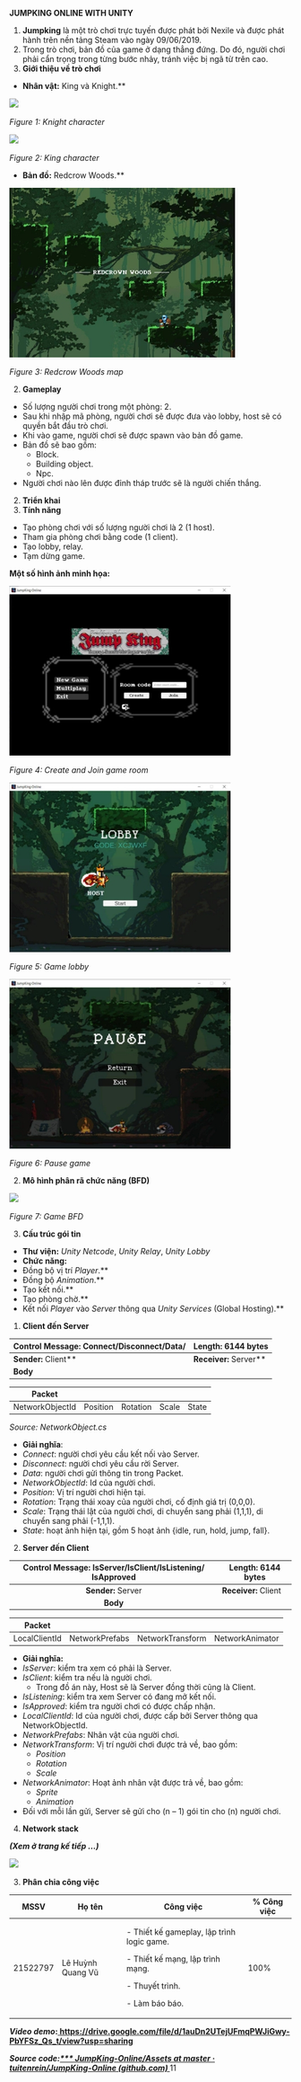 ﻿**JUMPKING ONLINE WITH UNITY** 

   1. **Jumpking** là một trò chơi trực tuyến được phát bởi Nexile và được phát hành trên nền tảng Steam vào ngày 09/06/2019. 
   1. Trong trò chơi, bản đồ của game ở dạng thẳng đứng. Do đó, người chơi phải cẩn trọng trong từng bước nhảy, tránh việc bị ngã từ trên cao. 
1. **Giới<a name="_page2_x97.00_y223.00"></a> thiệu về trò chơi** 
- **Nhân vật:** King và Knight.** 

![](MD/Aspose.Words.0f2264f7-57f5-4ecd-bf6d-fd0698379140.003.png)

*Figure 1: Knight character* 

![](MD/Aspose.Words.0f2264f7-57f5-4ecd-bf6d-fd0698379140.004.png)

*Figure 2: King character* 

- **Bản đồ:** Redcrow Woods.** 

![](MD/Aspose.Words.0f2264f7-57f5-4ecd-bf6d-fd0698379140.005.jpeg)

*Figure 3: Redcrow Woods map* 

2. **Gameplay<a name="_page3_x97.00_y363.00"></a>**  
- Số lượng người chơi trong một phòng: 2. 
- Sau khi nhập mã phòng, người chơi sẽ được đưa vào lobby, host sẽ có quyền bắt đầu trò chơi. 
- Khi vào game, người chơi sẽ được spawn vào bản đồ game. 
- Bản đồ sẽ bao gồm:  
  - Block. 
  - Building object. 
  - Npc. 
- Người chơi nào lên được đỉnh tháp trước sẽ là người chiến thắng. 
2. **Triển<a name="_page3_x97.00_y535.00"></a> khai** 
1. **Tính<a name="_page3_x97.00_y556.00"></a> năng** 
- Tạo phòng chơi với số lượng người chơi là 2 (1 host). 
- Tham gia phòng chơi bằng code (1 client). 
- Tạo lobby, relay.  
- Tạm dừng game. 

<a name="_page4_x97.00_y71.00"></a>**Một số hình ảnh minh họa:**  

![](MD/Aspose.Words.0f2264f7-57f5-4ecd-bf6d-fd0698379140.006.jpeg)

*Figure 4: Create and Join game room* 

![](MD/Aspose.Words.0f2264f7-57f5-4ecd-bf6d-fd0698379140.007.jpeg)

*Figure 5: Game lobby* 

![](MD/Aspose.Words.0f2264f7-57f5-4ecd-bf6d-fd0698379140.008.jpeg)

*Figure 6: Pause game* 

2. **Mô<a name="_page5_x97.00_y354.00"></a> hình phân rã chức năng (BFD)** 

![](MD/Aspose.Words.0f2264f7-57f5-4ecd-bf6d-fd0698379140.009.png)

*Figure 7: Game BFD* 

3. **Cấu<a name="_page6_x97.00_y71.00"></a> trúc gói tin** 
- **Thư viện:** *Unity Netcode*, *Unity Relay*, *Unity Lobby* 
- **Chức năng:**  
- Đồng bộ vị trí *Player*.** 
- Đồng bộ *Animation*.** 
- Tạo kết nối.** 
- Tạo phòng chờ.** 
- Kết nối *Player* vào *Server* thông qua *Unity Services* (Global Hosting).** 
1. **Client<a name="_page6_x97.00_y227.00"></a> đến Server** 



|**Control Message:**  Connect/Disconnect/Data/ |**Length:** 6144 bytes |
| :- | - |
|**Sender:** Client** |**Receiver:** Server** |
|**Body** ||



|**Packet** |||||
| - | :- | :- | :- | :- |
|NetworkObjectId |Position |Rotation |Scale |State |

*Source: NetworkObject.cs* 

- **Giải nghĩa**: 
- *Connect*: người chơi yêu cầu kết nối vào Server. 
- *Disconnect*: người chơi yêu cầu rời Server. 
- *Data*: người chơi gửi thông tin trong Packet. 
- *NetworkObjectId*: Id của người chơi. 
- *Position*: Vị trí người chơi hiện tại. 
- *Rotation*: Trạng thái xoay của người chơi, cố định giá trị (0,0,0). 
- *Scale*: Trạng thái lật của người chơi, di chuyển sang phải (1,1,1), di chuyển sang phải (-1,1,1). 
- *State*: hoạt ảnh hiện tại, gồm 5 hoạt ảnh {idle, run, hold, jump, fall}. 
2. **Server<a name="_page7_x97.00_y106.00"></a> đến Client**  



|**Control Message:**  IsServer/IsClient/IsListening/ IsApproved |**Length:** 6144 bytes |
| :-: | - |
|**Sender:** Server |**Receiver:** Client |
|**Body** ||



|**Packet** ||||
| - | :- | :- | :- |
|LocalClientId |NetworkPrefabs |NetworkTransform |NetworkAnimator |

- **Giải nghĩa:** 
- *IsServer*: kiểm tra xem có phải là Server. 
- *IsClient*: kiểm tra nếu là người chơi. 
  - Trong đồ án này, Host sẽ là Server đồng thời cũng là Client. 
- *IsListening*: kiểm tra xem Server có đang mở kết nối. 
- *IsApproved*: kiểm tra người chơi có được chấp nhận. 
- *LocalClientId*: Id của người chơi, được cấp bởi Server thông qua NetworkObjectId. 
- *NetworkPrefabs*: Nhân vật của người chơi. 
- *NetworkTransform*: Vị trí người chơi được trả về, bao gồm: 
  - *Position* 
  - *Rotation* 
  - *Scale* 
- *NetworkAnimator*: Hoạt ảnh nhân vật được trả về, bao gồm: 
  - *Sprite* 
  - *Animation* 
- Đối với mỗi lần gửi, Server sẽ gửi cho (n – 1) gói tin cho (n) người chơi.  
4. **Network<a name="_page8_x97.00_y71.00"></a> stack**  

***(Xem ở trang kế tiếp …)*** 

![](MD/Aspose.Words.0f2264f7-57f5-4ecd-bf6d-fd0698379140.010.png)

3. **Phân<a name="_page10_x97.00_y71.00"></a> chia công việc** 



|**MSSV** |**Họ tên** |**Công việc** |**% Công việc** |
| - | - | - | - |
|21522797 |Lê Huỳnh Quang Vũ |<p>- Thiết kế gameplay, lập trình logic game. </p><p>- Thiết kế mạng, lập trình mạng. </p><p>- Thuyết trình. </p><p>- Làm báo báo. </p>|100% |

***Video demo*:[ https://drive.google.com/file/d/1auDn2UTejUFmqPWJiGwy- PbYFSz_Qs_t/view?usp=sharing ](https://drive.google.com/file/d/1auDn2UTejUFmqPWJiGwy-PbYFSz_Qs_t/view?usp=sharing)**

***Source code:[*** JumpKing-Online/Assets at master · tuitenrein/JumpKing-Online (github.com) ](https://github.com/tuitenrein/jumking-online/tree/main/Assets)***
11 
